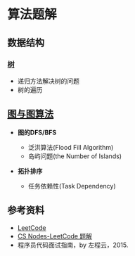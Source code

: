 # 算法题解

## 数据结构

### [树](算法题解/算法题解-树.md) 

- 递归方法解决树的问题
- 树的遍历

## [图与图算法](算法题解/算法题解-图与图算法.md)

- **图的DFS/BFS**
  - 泛洪算法(Flood Fill Algorithm)
  - 岛屿问题(the Number of Islands)

- **拓扑排序**
  - 任务依赖性(Task Dependency)
    
## 参考资料

- [LeetCode](https://leetcode.com/)
- [CS Nodes-LeetCode 题解](https://www.cyc2018.xyz/%E7%AE%97%E6%B3%95/Leetcode%20%E9%A2%98%E8%A7%A3/Leetcode%20%E9%A2%98%E8%A7%A3%20-%20%E7%9B%AE%E5%BD%95.html)
- 程序员代码面试指南，by 左程云，2015.
